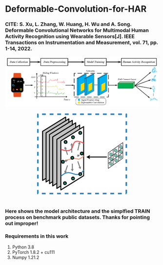 # Deformable-Convolution-for-HAR
### CITE: S. Xu, L. Zhang, W. Huang, H. Wu and A. Song. Deformable Convolutional Networks for Multimodal Human Activity Recognition using Wearable Sensors[J]. IEEE Transactions on Instrumentation and Measurement, vol. 71, pp. 1-14, 2022. 
<div align="center">
  <img src="model_fig/modelbig.png" width="1000"/>
</div>
<br />

<div align="center">
  <img src="model_fig/modelsmall.png" width="300"/>
</div>
<br />

### Here shows the model architecture and the simplfied TRAIN process on benchmark public datasets. Thanks for pointing out improper!
### Requirements in this work
1. Python 3.8 
2. PyTorch 1.8.2 + cu111
3. Numpy 1.21.2

